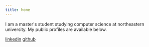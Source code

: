 ```yaml
---
title: home
---
```


I am a master's student studying computer science at northeastern university. My public profiles are available below.

[linkedin](https://www.linkedin.com/in/charlesdenhart/)
[github](https://github.com/cccdenhart)
